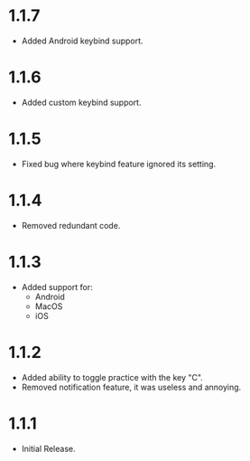 # 1.1.7

- Added Android keybind support.

# 1.1.6

- Added custom keybind support.

# 1.1.5

- Fixed bug where keybind feature ignored its setting.

# 1.1.4

- Removed redundant code.

# 1.1.3

- Added support for:
    + Android
    + MacOS
    + iOS

# 1.1.2

- Added ability to toggle practice with the key "C".
- Removed notification feature, it was useless and annoying.

# 1.1.1

- Initial Release.
